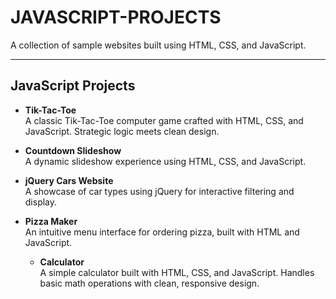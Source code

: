 # JAVASCRIPT-PROJECTS

A collection of sample websites built using HTML, CSS, and JavaScript.

---

## JavaScript Projects

- **Tik-Tac-Toe**  
  A classic Tik-Tac-Toe computer game crafted with HTML, CSS, and JavaScript. Strategic logic meets clean design.

- **Countdown Slideshow**  
  A dynamic slideshow experience using HTML, CSS, and JavaScript.

- **jQuery Cars Website**  
  A showcase of car types using jQuery for interactive filtering and display.

- **Pizza Maker**  
  An intuitive menu interface for ordering pizza, built with HTML and JavaScript.

  - **Calculator**  
  A simple calculator built with HTML, CSS, and JavaScript. Handles basic math operations with clean, responsive design.